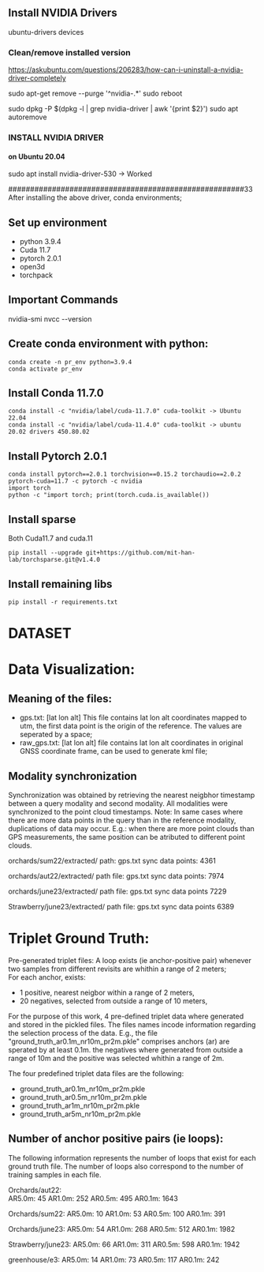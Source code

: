 ## Install NVIDIA Drivers 
ubuntu-drivers devices

### Clean/remove installed version

https://askubuntu.com/questions/206283/how-can-i-uninstall-a-nvidia-driver-completely

sudo apt-get remove --purge '^nvidia-.*'
sudo reboot

sudo dpkg -P $(dpkg -l | grep nvidia-driver | awk '{print $2}')
sudo apt autoremove

### INSTALL NVIDIA DRIVER
#### on Ubuntu 20.04 

sudo apt install nvidia-driver-530 -> Worked 


######################################################33
After installing the above driver, conda environments;


## Set up environment
- python 3.9.4
- Cuda 11.7
- pytorch 2.0.1
- open3d
- torchpack


## Important Commands
nvidia-smi
nvcc --version

## Create conda environment with python:
```
conda create -n pr_env python=3.9.4
conda activate pr_env
```
## Install Conda 11.7.0

```
conda install -c "nvidia/label/cuda-11.7.0" cuda-toolkit -> Ubuntu 22.04
conda install -c "nvidia/label/cuda-11.4.0" cuda-toolkit -> ubuntu 20.02 drivers 450.80.02
```
## Install Pytorch 2.0.1

```
conda install pytorch==2.0.1 torchvision==0.15.2 torchaudio==2.0.2 pytorch-cuda=11.7 -c pytorch -c nvidia
import torch
python -c "import torch; print(torch.cuda.is_available())
```
## Install sparse
Both Cuda11.7 and cuda.11
```
pip install --upgrade git+https://github.com/mit-han-lab/torchsparse.git@v1.4.0
```

## Install remaining libs
```
pip install -r requirements.txt
```



# DATASET

# Data Visualization:

## Meaning of the files:
 - gps.txt: [lat lon alt] This file contains lat lon alt  coordinates mapped to utm, the first data point is the origin of the reference. The values are seperated by a space;
 - raw_gps.txt: [lat lon alt] file contains lat lon alt coordinates in original GNSS coordinate frame, can be used to generate kml file;

## Modality synchronization 
Synchronization was obtained by retrieving the nearest neigbhor timestamp between a query modality and second modality. All modalities were synchronized to the point cloud timestamps. 
Note: In same cases where there are more data points in the query than in the reference modality, duplications of data may occur.
E.g.: when there are more point clouds than GPS measurements, the same position can be atributed to different point clouds. 

orchards/sum22/extracted/ 
 path: gps.txt
 sync data points: 4361

orchards/aut22/extracted/
 path file: gps.txt
 sync data points: 7974

orchards/june23/extracted/
 path file: gps.txt
 sync data points 7229

Strawberry/june23/extracted/
 path file: gps.txt
 sync data points 6389

# Triplet Ground Truth: 

Pre-generated triplet files: 
A loop exists (ie anchor-positive pair) whenever  two samples from different revisits are whithin a range of 2 meters;   
For each anchor, exists: 
 - 1 positive, nearest neigbor within a range of 2 meters,
 - 20 negatives, selected from outside a range of 10 meters,

For the purpose of this work, 4 pre-defined triplet data where generated  and stored in the pickled files.
The files names incode information regarding the selection process of the data. 
E.g., the file "ground_truth_ar0.1m_nr10m_pr2m.pkle" comprises anchors (ar) are sperated by at least 0.1m.
the negatives where generated from outside a range of 10m and the positive was selected whithin a range of 2m.

The four predefined triplet data files are the following:
 - ground_truth_ar0.1m_nr10m_pr2m.pkle
 - ground_truth_ar0.5m_nr10m_pr2m.pkle
 - ground_truth_ar1m_nr10m_pr2m.pkle
 - ground_truth_ar5m_nr10m_pr2m.pkle

## Number of anchor positive pairs (ie loops):
The following information represents the number of loops that exist for each ground truth file. The number of loops also correspond to the number of training samples in each file. 

Orchards/aut22:\
AR5.0m: 45
AR1.0m: 252
AR0.5m: 495
AR0.1m: 1643

Orchards/sum22:
AR5.0m: 10
AR1.0m: 53
AR0.5m: 100
AR0.1m: 391

Orchards/june23:
AR5.0m: 54
AR1.0m: 268
AR0.5m: 512
AR0.1m: 1982

Strawberry/june23:
AR5.0m: 66
AR1.0m: 311
AR0.5m: 598
AR0.1m: 1942

greenhouse/e3:
AR5.0m: 14
AR1.0m: 73
AR0.5m: 117
AR0.1m: 242
